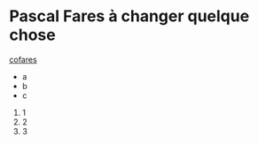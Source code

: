 # Pascal Fares à changer quelque chose


[cofares](http://www.cofares.net)

* a
* b
* c

1. 1
1. 2
1. 3


